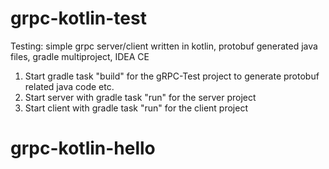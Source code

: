 # grpc-kotlin-test
Testing: simple grpc server/client written in kotlin, protobuf generated java files, gradle multiproject, IDEA CE

1. Start gradle task "build" for the gRPC-Test project to generate protobuf related java code etc.
2. Start server with gradle task "run" for the server project
3. Start client with gradle task "run" for the client project
# grpc-kotlin-hello
